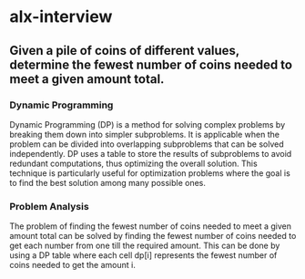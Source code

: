# alx-interview

## Given a pile of coins of different values, determine the fewest number of coins needed to meet a given amount total.

### Dynamic Programming
Dynamic Programming (DP) is a method for solving complex problems by breaking them down into simpler subproblems. It is applicable when the problem can be divided into overlapping subproblems that can be solved independently. DP uses a table to store the results of subproblems to avoid redundant computations, thus optimizing the overall solution. This technique is particularly useful for optimization problems where the goal is to find the best solution among many possible ones.

### Problem Analysis
The problem of finding the fewest number of coins needed to meet a given amount total can be solved
by finding the fewest number of coins needed to get each number from one till the required 
amount. This can be done by using a DP table where each cell dp[i] represents the fewest number of coins needed to get the amount i.
